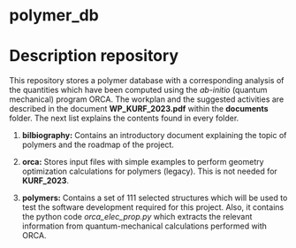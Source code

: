 # polymer_db

# Description repository

This repository stores a polymer database with a corresponding analysis of the quantities which have been computed using the *ab-initio* (quantum mechanical)
program ORCA. The workplan and the suggested activities are described in the document **WP_KURF_2023.pdf** within the **documents** folder. The next list explains 
the contents found in every folder.

1. **bilbiography:** Contains an introductory document explaining the topic of polymers and the roadmap of the project. 

2. **orca:** Stores input files with simple examples to perform geometry optimization calculations for polymers (legacy). This is not needed for **KURF_2023**.

3. **polymers:** Contains a set of 111 selected structures which will be used to test the software development required for this project. Also, it contains the
    python code *orca_elec_prop.py* which extracts the relevant information from quantum-mechanical calculations performed with ORCA.  


